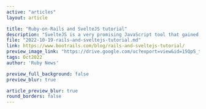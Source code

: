 ```yaml
---
active: "articles"
layout: article

title: "Ruby-on-Rails and SvelteJS tutorial"
description: "SvelteJS is a very promising JavaScript tool that gained traction recently. For those who don't like Hotwire for Ruby-on-Rails, it sounds a good alternative."
file: "2022-10-19-rails-and-sveltejs-tutorial.md"
link: https://www.bootrails.com/blog/rails-and-sveltejs-tutorial/ 
preview_image_link: "https://drive.google.com/uc?export=view&id=15QpS_tTNvz5ZPZ1rZzLXgrilWL6ItcMo"
tags: Oct2022
author: 'Ruby News'

preview_full_background: false
preview_blur: true

article_preview_blur: true
round_borders: false
---
```

